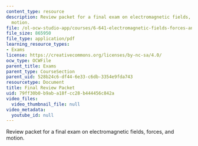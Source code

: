 ```yaml
---
content_type: resource
description: Review packet for a final exam on electromagnetic fields, forces, and
  motion.
file: /ol-ocw-studio-app/courses/6-641-electromagnetic-fields-forces-and-motion-spring-2009/79ff30b0b9aba18fcc28b444456c842a_MIT6_641s09_exam_review.pdf
file_size: 865950
file_type: application/pdf
learning_resource_types:
- Exams
license: https://creativecommons.org/licenses/by-nc-sa/4.0/
ocw_type: OCWFile
parent_title: Exams
parent_type: CourseSection
parent_uid: 528b24c6-df44-6e33-c6db-3354e9fda743
resourcetype: Document
title: Final Review Packet
uid: 79ff30b0-b9ab-a18f-cc28-b444456c842a
video_files:
  video_thumbnail_file: null
video_metadata:
  youtube_id: null
---
```

Review packet for a final exam on electromagnetic fields, forces, and motion.